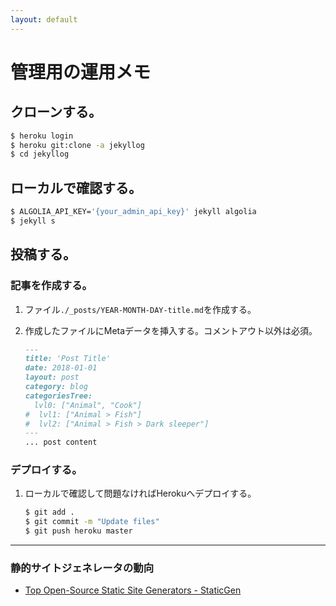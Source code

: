 ```yaml
---
layout: default
---
```


# 管理用の運用メモ

## クローンする。
~~~ sh 
$ heroku login
$ heroku git:clone -a jekyllog
$ cd jekyllog
~~~ 

## ローカルで確認する。
~~~ sh
$ ALGOLIA_API_KEY='{your_admin_api_key}' jekyll algolia
$ jekyll s
~~~ 

## 投稿する。
### 記事を作成する。
1. ファイル`./_posts/YEAR-MONTH-DAY-title.md`を作成する。

1. 作成したファイルにMetaデータを挿入する。コメントアウト以外は必須。
    ~~~ md
    ---
    title: 'Post Title'
    date: 2018-01-01
    layout: post
    category: blog
    categoriesTree:
      lvl0: ["Animal", "Cook"]
    #  lvl1: ["Animal > Fish"]
    #  lvl2: ["Animal > Fish > Dark sleeper"]
    ---
    ... post content
    ~~~ 

### デプロイする。
1. ローカルで確認して問題なければHerokuへデプロイする。
    ~~~ sh
    $ git add .
    $ git commit -m "Update files"
    $ git push heroku master
    ~~~

---

### 静的サイトジェネレータの動向

* [Top Open-Source Static Site Generators - StaticGen](https://www.staticgen.com/)